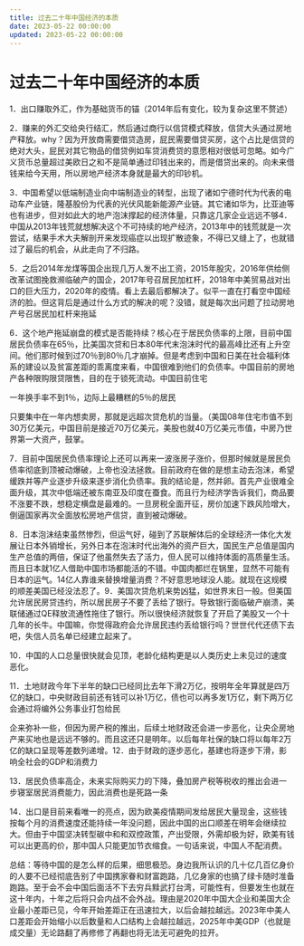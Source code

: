 ```yaml
---
title: 过去二十年中国经济的本质
date: 2023-05-22 00:00:00
updated: 2023-05-22 00:00:00
---
```


# 过去二十年中国经济的本质

1．出口赚取外汇，作为基础货币的锚（2014年后有变化，较为复杂这里不赘述）

2．赚来的外汇交给央行结汇，然后通过商行以信贷模式释放，信贷大头通过房地产释放。why？因为开放商需要借贷造房，屁民需要借贷买房，这个占比是信贷的绝对大头，屁民对其它物品的借贷例如车贷消费贷的意愿相对很低可忽略。如今广义货币总量超过美欧日之和不是简单通过印钱出来的，而是借贷出来的。向未来借钱来给今天用，所以房地产经济本身就是最大的印钞机。

3．中国希望以低端制造业向中端制造业的转型，出现了诸如宁德时代为代表的电动车产业链，隆基股份为代表的光伏风能新能源产业链。其它诸如华为，比亚迪等也有进步，但对如此大的地产泡沫撑起的经济体量，只靠这几家企业远远不够4．中国从2013年钱荒就想解决这个不可持续的地产经济，2013年中的钱荒就是一次尝试，结果手术大夫解剖开来发现癌症以出现扩散迹象，不得已又缝上了，也就错过了最后的机会，从此走向了不归路。

5．之后2014年龙煤等国企出现几万人发不出工资，2015年股灾，2016年供给侧改革试图挽救濒临破产的国企，2017年号召居民加杠杆，2018年中美贸易战对出口的巨大压力，2020年的疫情。看上去最后都解决了。似平一直在打看空中国经济的脸。但这背后是通过什么方式的解决的呢？没错，就是每次出问题了拉动房地产号召居民加杠杆来拖延

6．这个地产拖延崩盘的模式是否能持续？核心在于居民负债率的上限，目前中国居民负债率在65％，比美国次贷和日本80年代末泡沫时代的最高峰比还有上升空间。他们那时候到过70％到80％几才崩掉。但是考虑到中国和日美在社会福利体系的建设以及贫富差距的乖离度来看，中国很难到他们的负债率。中国目前的房地产各种限购限贷限售，目的在于锁死流动。中国目前住宅

一年换手率不到1％，边际上最糟糕的5％的居民

只要集中在一年内想卖房，那就是远超次贷危机的当量。（美国08年住宅市值不到30万亿美元，中国目前是接近70万亿美元，美股也就40万亿美元市值，中房乃世界第一大资产，鼓掌。

7．目前中国居民负债率理论上还可以再来一波涨房子涨价，但那时候就是居民负债率彻底到顶被动爆破，上帝也没法拯救。目前政府在做的是想主动去泡沫，希望缓跌并等产业逐步升级来逐步消化负债率。我的结论是，然并卵。首先产业很难全面升级，其次中低端还被东南亚及印度在蚕食。而且行为经济学告诉我们，商品要不涨要不跌，想稳定横盘是最难的。一旦房税全面开征，房价加速下跌风险增大，倒逼国家再次全面放松房地产信贷，直到被动爆破。

8．日本泡沫结束虽然惨烈，但运气好，碰到了苏联解体后的全球经济一体化大发展让日本外销增长，另外日本在泡沫时代出海外的资产巨大，国民生产总值是国内生产总值的两倍，保证了他虽然失去了活力，但人民可以维持体面的高质量生活。而且日本就1亿人借助中国市场都能活的不错。中国肉都烂在锅里，显然不可能有日本的运气。14亿人靠谁来替换增量消费？不好意思地球没人能。就现在这规模的顺差美国已经没法忍了。9．美国次贷危机来势凶猛，如世界末日一般。但美国允许居民房贷违约，所以居民房子不要了丢给了银行。导致银行面临破产崩溃，美联储通过QE释放流通性拖住了银行。所以很快经济就恢复了开启了美股又一个十几年的长牛。中国嘛，你觉得政府会允许居民违约丢给银行吗？世世代代还债下去吧，失信人员名单已经建立起来了。

10．中国的人口总量很快就会见顶，老龄化结构更是以人类历史上未见过的速度恶化。

11．土地财政今年下半年的缺口已经同比去年下滑2万亿，按明年全年算就是四万亿的缺口，中央财政目前还有钱可以补1万亿，债也可以再多发1万亿，剩下两万亿会通过将编外公务事业打包给民

企来弥补一些，但因为房产税的推出，后续土地财政还会进一步恶化，让央企房地产来买地也是远远不够的。而且这还只是明年。以后每年社保的缺口将以每年2万亿的缺口呈现等差数列递增。12．由于财政的逐步恶化，基建也将逐步下滑，影响全社会的GDP和消费力

13．居民负债率高企，未来实际购买力的下降，叠加房产税等税收的推出会进一步寝室居民消费能力，因此消费也是死路一条

14．出口是目前来看唯一的亮点，因为欧美疫情期间发给居民大量现金，这些钱按每个月的消费速度还能持续一年没问题，因此中国的出口顺差在明年会继续拉大。但由于中国坚决转型碳中和和双控政策，产出受限，外需却极为好，欧美有钱可以出更高的价，那中国人只能更加节衣缩食。一句话来说，中国人不配消费。

总结：等待中国的是怎么样的后果，细思极恐。身边我所认识的几十亿几百亿身价的人要不已经彻底告别了中国携家眷和财富跑路，几亿身家的也搞了绿卡随时准备跑路。至于会不会中国后面活不下去穷兵黩武打台湾，可能性有，但要发生也就在这十年内，十年之后将只会内战不会外战。理由是2020年中国大企业和美国大企业最小差距已见，今年开始差距正在迅速拉大，以后会越拉越远。2023年中美人口差距会开始缩小以后数量和人口结构上会越拉越远，2025年中美GDP（也就是成交量）无论路翻了再修修了再翻也将无法无可避免的拉开。

